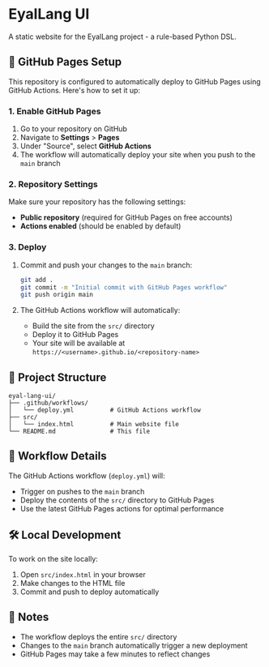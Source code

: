 # EyalLang UI

A static website for the EyalLang project - a rule-based Python DSL.

## 🚀 GitHub Pages Setup

This repository is configured to automatically deploy to GitHub Pages using GitHub Actions. Here's how to set it up:

### 1. Enable GitHub Pages

1. Go to your repository on GitHub
2. Navigate to **Settings** > **Pages**
3. Under "Source", select **GitHub Actions**
4. The workflow will automatically deploy your site when you push to the `main` branch

### 2. Repository Settings

Make sure your repository has the following settings:
- **Public repository** (required for GitHub Pages on free accounts)
- **Actions enabled** (should be enabled by default)

### 3. Deploy

1. Commit and push your changes to the `main` branch:
   ```bash
   git add .
   git commit -m "Initial commit with GitHub Pages workflow"
   git push origin main
   ```

2. The GitHub Actions workflow will automatically:
   - Build the site from the `src/` directory
   - Deploy it to GitHub Pages
   - Your site will be available at `https://<username>.github.io/<repository-name>`

## 📁 Project Structure

```
eyal-lang-ui/
├── .github/workflows/
│   └── deploy.yml          # GitHub Actions workflow
├── src/
│   └── index.html          # Main website file
└── README.md               # This file
```

## 🔄 Workflow Details

The GitHub Actions workflow (`deploy.yml`) will:
- Trigger on pushes to the `main` branch
- Deploy the contents of the `src/` directory to GitHub Pages
- Use the latest GitHub Pages actions for optimal performance

## 🛠 Local Development

To work on the site locally:
1. Open `src/index.html` in your browser
2. Make changes to the HTML file
3. Commit and push to deploy automatically

## 📝 Notes

- The workflow deploys the entire `src/` directory
- Changes to the `main` branch automatically trigger a new deployment
- GitHub Pages may take a few minutes to reflect changes 